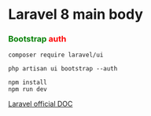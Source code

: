 # Laravel 8 main body

### <span style="color: green"> Bootstrap <span style="color: red"> auth 
```
composer require laravel/ui

php artisan ui bootstrap --auth 

npm install
npm run dev
```
[Laravel official DOC](https://laravel.com/docs/)
